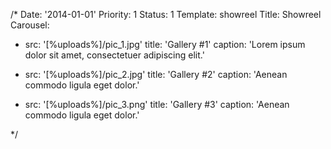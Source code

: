 /*
Date: '2014-01-01'
Priority: 1
Status: 1
Template: showreel
Title: Showreel
Carousel:
  - src: '[%uploads%]/pic_1.jpg'
    title: 'Gallery #1'
    caption: 'Lorem ipsum dolor sit amet, consectetuer adipiscing elit.'

  - src: '[%uploads%]/pic_2.jpg'
    title: 'Gallery #2'
    caption: 'Aenean commodo  ligula eget dolor.'

  - src: '[%uploads%]/pic_3.png'
    title: 'Gallery #3'
    caption: 'Aenean commodo  ligula eget dolor.'

*/